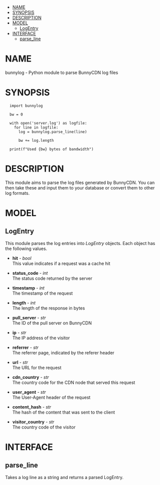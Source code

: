   - [NAME](#NAME)
  - [SYNOPSIS](#SYNOPSIS)
  - [DESCRIPTION](#DESCRIPTION)
  - [MODEL](#MODEL)
      - [LogEntry](#LogEntry)
  - [INTERFACE](#INTERFACE)
      - [parse\_line](#parse_line)

# NAME

bunnylog - Python module to parse BunnyCDN log files

# SYNOPSIS

``` 
  import bunnylog

  bw = 0

  with open('server.log') as logfile:
    for line in logfile:
      log = bunnylog.parse_line(line)

      bw += log.length

  print(f"Used {bw} bytes of bandwidth")
```

# DESCRIPTION

This module aims to parse the log files generated by BunnyCDN. You can
then take these and input them to your database or convert them to other
log formats.

# MODEL

## LogEntry

This module parses the log entries into *LogEntry* objects. Each object
has the following values.

  - **hit** - *bool*  
    This value indicates if a request was a cache hit

  - **status\_code** - *int*  
    The status code returned by the server

  - **timestamp** - *int*  
    The timestamp of the request

  - **length** - *int*  
    The length of the response in bytes

  - **pull\_server** - *str*  
    The ID of the pull server on BunnyCDN

  - **ip** - *str*  
    The IP address of the visitor

  - **referrer** - *str*  
    The referrer page, indicated by the referer header

  - **url** - *str*  
    The URL for the request

  - **cdn\_country** - *str*  
    The country code for the CDN node that served this request

  - **user\_agent** - *str*  
    The User-Agent header of the request

  - **content\_hash** - *str*  
    The hash of the content that was sent to the client

  - **visitor\_country** - *str*  
    The country code of the visitor

# INTERFACE

## parse\_line

Takes a log line as a string and returns a parsed LogEntry.
